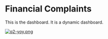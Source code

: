 # Financial Complaints

This is the dashboard. It is a dynamic dashboard.

[![q2-yoy.png](https://snipboard.io/0JoRyg.jpg)](https://postimg.cc/CR7LKQ43)
